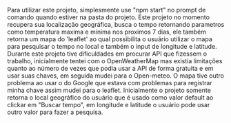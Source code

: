 Para utilizar este projeto, simplesmente use "npm start" no prompt de comando quando estiver na pasta do projeto.
Este projeto no momento recupera sua localização geográfica, busca o tempo retornando parametros como temperatura maxima e minima nos proximos 7 dias, ele também 
retorna um mapa do 'leaflet' ao qual possibilita o usuário utilizar o mapa para pesquisar o tempo no local e também o input de longitude e latitude.
Durante este projeto tive dificuldades em procurar API que fizessem o trabalho, inicialmente tentei com o OpenWeatherMap mas existia limitações quanto ao número de vezes que 
podia usar a API de forma gratuita e em usar suas chaves, em seguida mudei para o Open-meteo. O mapa tive outro problema ao usar o do Google que estava com problemas para
registrar minha chave assim mudei para o leaflet.
Inicialmente o projeto somente retorna o local geográfico do usuário que é usado como valor default ao clickar em "Buscar tempo", em longitude e latitude o usuário pode usar outro valor para fazer a pesquisa.
